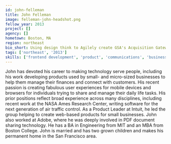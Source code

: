```yaml
---
id: john-felleman
title: John Felleman
image: felleman-john-headshot.png
fellow_year: 2013
project: []
agency: []
hometown: Boston, MA
region: northeast
bio_short: Using design think to Agilely create GSA's Acquisition Gateway. Private sector software and internet survivor.  MIT, Boston College.
tags: ['northeast', '2013']
skills: ['frontend development', 'product', 'communications', 'business development', 'backend development', 'design', 'user experience']
---
```


John has devoted his career to making technology serve people, including his work developing products used by small- and micro-sized businesses to help them manage their finances and connect with customers.  His recent passion is creating fabulous user experiences for mobile devices and browsers for individuals trying to share and manage their daily life tasks.  His prior positions reflect broad experience across many disciplines, including recent work at the NASA Ames Research Center, writing software for the next generation of air traffic control.  As a Product Leader at Intuit, he led the group helping to create web-based products for small businesses.  John also worked at Adobe, where he was deeply involved in PDF document sharing technology.  He has a BA in Engineering from MIT and an MBA from Boston College.  John is married and has two grown children and makes his permanent home in the San Francisco area.
